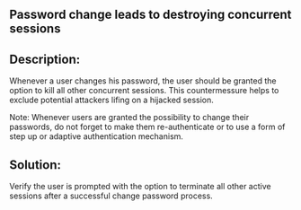 ## Password change leads to destroying concurrent sessions

## Description:

Whenever a user changes his password, the user should be granted the option
to kill all other concurrent sessions. This countermessure helps to exclude
potential attackers lifing on a hijacked session.

Note: Whenever users are granted the possibility to change their passwords,
      do not forget to make them re-authenticate or to use a form of step up
      or adaptive authentication mechanism.

## Solution:

Verify the user is prompted with the option to terminate all other active sessions 
after a successful change password process.
